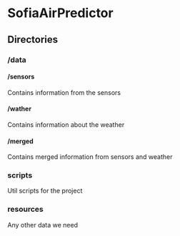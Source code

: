 # SofiaAirPredictor

## Directories

### /data
#### /sensors
Contains information from the sensors

#### /wather
Contains information about the weather

#### /merged
Contains merged information from sensors and weather

### scripts
Util scripts for the project

### resources
Any other data we need
